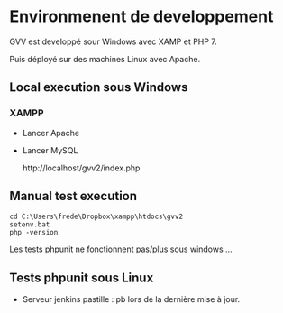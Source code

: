 # Environmenent de developpement

GVV est developpé sour Windows avec XAMP et PHP 7.

Puis déployé sur des machines Linux avec Apache.

## Local execution sous Windows

### XAMPP

- Lancer Apache
- Lancer MySQL

	http://localhost/gvv2/index.php
	
## Manual test execution

	cd C:\Users\frede\Dropbox\xampp\htdocs\gvv2
	setenv.bat
	php -version
	
Les tests phpunit ne fonctionnent pas/plus sous windows ...

## Tests phpunit sous Linux

- Serveur jenkins pastille : pb lors de la dernière mise à jour.

